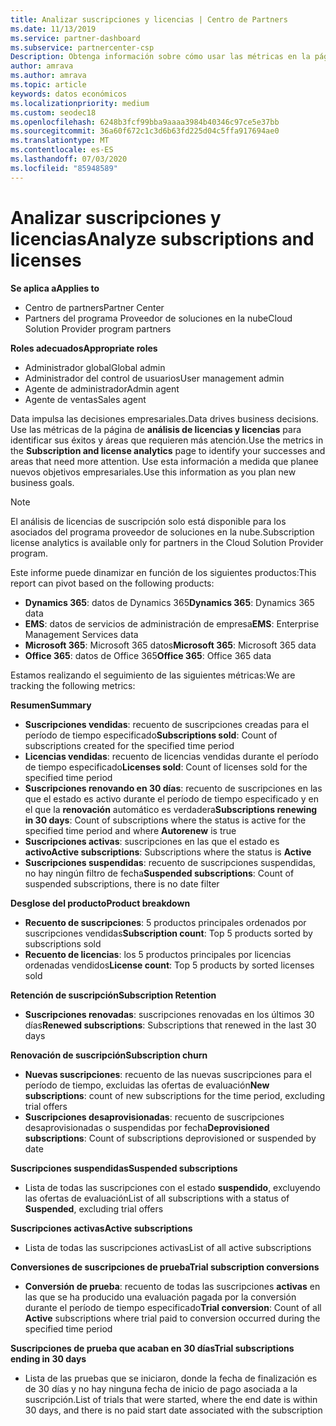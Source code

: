 ```yaml
---
title: Analizar suscripciones y licencias | Centro de Partners
ms.date: 11/13/2019
ms.service: partner-dashboard
ms.subservice: partnercenter-csp
Description: Obtenga información sobre cómo usar las métricas en la página de análisis de licencias y suscripción para identificar sus éxitos y áreas que requieren más atención.
author: amrava
ms.author: amrava
ms.topic: article
keywords: datos económicos
ms.localizationpriority: medium
ms.custom: seodec18
ms.openlocfilehash: 6248b3fcf99bba9aaaa3984b40346c97ce5e37bb
ms.sourcegitcommit: 36a60f672c1c3d6b63fd225d04c5ffa917694ae0
ms.translationtype: MT
ms.contentlocale: es-ES
ms.lasthandoff: 07/03/2020
ms.locfileid: "85948589"
---
```

# <a name="analyze-subscriptions-and-licenses"></a><span data-ttu-id="c4e99-104">Analizar suscripciones y licencias</span><span class="sxs-lookup"><span data-stu-id="c4e99-104">Analyze subscriptions and licenses</span></span> 

<span data-ttu-id="c4e99-105">**Se aplica a**</span><span class="sxs-lookup"><span data-stu-id="c4e99-105">**Applies to**</span></span>

- <span data-ttu-id="c4e99-106">Centro de partners</span><span class="sxs-lookup"><span data-stu-id="c4e99-106">Partner Center</span></span>
- <span data-ttu-id="c4e99-107">Partners del programa Proveedor de soluciones en la nube</span><span class="sxs-lookup"><span data-stu-id="c4e99-107">Cloud Solution Provider program partners</span></span>

<span data-ttu-id="c4e99-108">**Roles adecuados**</span><span class="sxs-lookup"><span data-stu-id="c4e99-108">**Appropriate roles**</span></span>

- <span data-ttu-id="c4e99-109">Administrador global</span><span class="sxs-lookup"><span data-stu-id="c4e99-109">Global admin</span></span>
- <span data-ttu-id="c4e99-110">Administrador del control de usuarios</span><span class="sxs-lookup"><span data-stu-id="c4e99-110">User management admin</span></span>
- <span data-ttu-id="c4e99-111">Agente de administrador</span><span class="sxs-lookup"><span data-stu-id="c4e99-111">Admin agent</span></span>
- <span data-ttu-id="c4e99-112">Agente de ventas</span><span class="sxs-lookup"><span data-stu-id="c4e99-112">Sales agent</span></span>

<span data-ttu-id="c4e99-113">Data impulsa las decisiones empresariales.</span><span class="sxs-lookup"><span data-stu-id="c4e99-113">Data drives business decisions.</span></span> <span data-ttu-id="c4e99-114">Use las métricas de la página de **análisis de licencias y licencias** para identificar sus éxitos y áreas que requieren más atención.</span><span class="sxs-lookup"><span data-stu-id="c4e99-114">Use the metrics in the **Subscription and license analytics** page to identify your successes and areas that need more attention.</span></span> <span data-ttu-id="c4e99-115">Use esta información a medida que planee nuevos objetivos empresariales.</span><span class="sxs-lookup"><span data-stu-id="c4e99-115">Use this information as you plan new business goals.</span></span>

> [!NOTE]
> <span data-ttu-id="c4e99-116">El análisis de licencias de suscripción solo está disponible para los asociados del programa proveedor de soluciones en la nube.</span><span class="sxs-lookup"><span data-stu-id="c4e99-116">Subscription license analytics is available only for partners in the Cloud Solution Provider program.</span></span>


<span data-ttu-id="c4e99-117">Este informe puede dinamizar en función de los siguientes productos:</span><span class="sxs-lookup"><span data-stu-id="c4e99-117">This report can pivot based on the following products:</span></span>

 - <span data-ttu-id="c4e99-118">**Dynamics 365**: datos de Dynamics 365</span><span class="sxs-lookup"><span data-stu-id="c4e99-118">**Dynamics 365**: Dynamics 365 data</span></span>  
 - <span data-ttu-id="c4e99-119">**EMS**: datos de servicios de administración de empresa</span><span class="sxs-lookup"><span data-stu-id="c4e99-119">**EMS**: Enterprise Management Services data</span></span>  
 - <span data-ttu-id="c4e99-120">**Microsoft 365**: Microsoft 365 datos</span><span class="sxs-lookup"><span data-stu-id="c4e99-120">**Microsoft 365**: Microsoft 365 data</span></span>  
 - <span data-ttu-id="c4e99-121">**Office 365**: datos de Office 365</span><span class="sxs-lookup"><span data-stu-id="c4e99-121">**Office 365**: Office 365 data</span></span>  


<span data-ttu-id="c4e99-122">Estamos realizando el seguimiento de las siguientes métricas:</span><span class="sxs-lookup"><span data-stu-id="c4e99-122">We are tracking the following metrics:</span></span>

<span data-ttu-id="c4e99-123">**Resumen**</span><span class="sxs-lookup"><span data-stu-id="c4e99-123">**Summary**</span></span>  
 - <span data-ttu-id="c4e99-124">**Suscripciones vendidas**: recuento de suscripciones creadas para el período de tiempo especificado</span><span class="sxs-lookup"><span data-stu-id="c4e99-124">**Subscriptions sold**: Count of subscriptions created for the specified time period</span></span>  
 - <span data-ttu-id="c4e99-125">**Licencias vendidas**: recuento de licencias vendidas durante el período de tiempo especificado</span><span class="sxs-lookup"><span data-stu-id="c4e99-125">**Licenses sold**: Count of licenses sold for the specified time period</span></span>   
 - <span data-ttu-id="c4e99-126">**Suscripciones renovando en 30 días**: recuento de suscripciones en las que el estado es activo durante el período de tiempo especificado y en el que la **renovación** automático es verdadera</span><span class="sxs-lookup"><span data-stu-id="c4e99-126">**Subscriptions renewing in 30 days**: Count of subscriptions where the status is active for the specified time period and where **Autorenew** is true</span></span>
 - <span data-ttu-id="c4e99-127">**Suscripciones activas**: suscripciones en las que el estado es **activo**</span><span class="sxs-lookup"><span data-stu-id="c4e99-127">**Active subscriptions**: Subscriptions where the status is **Active**</span></span>  
 - <span data-ttu-id="c4e99-128">**Suscripciones suspendidas**: recuento de suscripciones suspendidas, no hay ningún filtro de fecha</span><span class="sxs-lookup"><span data-stu-id="c4e99-128">**Suspended subscriptions**: Count of suspended subscriptions, there is no date filter</span></span>  

<span data-ttu-id="c4e99-129">**Desglose del producto**</span><span class="sxs-lookup"><span data-stu-id="c4e99-129">**Product breakdown**</span></span>  
 - <span data-ttu-id="c4e99-130">**Recuento de suscripciones**: 5 productos principales ordenados por suscripciones vendidas</span><span class="sxs-lookup"><span data-stu-id="c4e99-130">**Subscription count**: Top 5 products sorted by subscriptions sold</span></span>  
 - <span data-ttu-id="c4e99-131">**Recuento de licencias**: los 5 productos principales por licencias ordenadas vendidos</span><span class="sxs-lookup"><span data-stu-id="c4e99-131">**License count**: Top 5 products by sorted licenses sold</span></span>

<span data-ttu-id="c4e99-132">**Retención de suscripción**</span><span class="sxs-lookup"><span data-stu-id="c4e99-132">**Subscription Retention**</span></span>
 - <span data-ttu-id="c4e99-133">**Suscripciones renovadas**: suscripciones renovadas en los últimos 30 días</span><span class="sxs-lookup"><span data-stu-id="c4e99-133">**Renewed subscriptions**: Subscriptions that renewed in the last 30 days</span></span>  

<span data-ttu-id="c4e99-134">**Renovación de suscripción**</span><span class="sxs-lookup"><span data-stu-id="c4e99-134">**Subscription churn**</span></span>  
 - <span data-ttu-id="c4e99-135">**Nuevas suscripciones**: recuento de las nuevas suscripciones para el período de tiempo, excluidas las ofertas de evaluación</span><span class="sxs-lookup"><span data-stu-id="c4e99-135">**New subscriptions**: count of new subscriptions for the time period, excluding trial offers</span></span>  
 - <span data-ttu-id="c4e99-136">**Suscripciones desaprovisionadas**: recuento de suscripciones desaprovisionadas o suspendidas por fecha</span><span class="sxs-lookup"><span data-stu-id="c4e99-136">**Deprovisioned subscriptions**: Count of subscriptions deprovisioned or suspended by date</span></span>  

<span data-ttu-id="c4e99-137">**Suscripciones suspendidas**</span><span class="sxs-lookup"><span data-stu-id="c4e99-137">**Suspended subscriptions**</span></span>  
 - <span data-ttu-id="c4e99-138">Lista de todas las suscripciones con el estado **suspendido**, excluyendo las ofertas de evaluación</span><span class="sxs-lookup"><span data-stu-id="c4e99-138">List of all subscriptions with a status of **Suspended**, excluding trial offers</span></span>  
  
<span data-ttu-id="c4e99-139">**Suscripciones activas**</span><span class="sxs-lookup"><span data-stu-id="c4e99-139">**Active subscriptions**</span></span>
 - <span data-ttu-id="c4e99-140">Lista de todas las suscripciones activas</span><span class="sxs-lookup"><span data-stu-id="c4e99-140">List of all active subscriptions</span></span>  

<span data-ttu-id="c4e99-141">**Conversiones de suscripciones de prueba**</span><span class="sxs-lookup"><span data-stu-id="c4e99-141">**Trial subscription conversions**</span></span>  
 - <span data-ttu-id="c4e99-142">**Conversión de prueba**: recuento de todas las suscripciones **activas** en las que se ha producido una evaluación pagada por la conversión durante el período de tiempo especificado</span><span class="sxs-lookup"><span data-stu-id="c4e99-142">**Trial conversion**: Count of all **Active** subscriptions where trial paid to conversion occurred during the specified time period</span></span>  

<span data-ttu-id="c4e99-143">**Suscripciones de prueba que acaban en 30 días**</span><span class="sxs-lookup"><span data-stu-id="c4e99-143">**Trial subscriptions ending in 30 days**</span></span>  
 - <span data-ttu-id="c4e99-144">Lista de las pruebas que se iniciaron, donde la fecha de finalización es de 30 días y no hay ninguna fecha de inicio de pago asociada a la suscripción.</span><span class="sxs-lookup"><span data-stu-id="c4e99-144">List of trials that were started, where the end date is within 30 days, and there is no paid start date associated with the subscription</span></span>  

  
